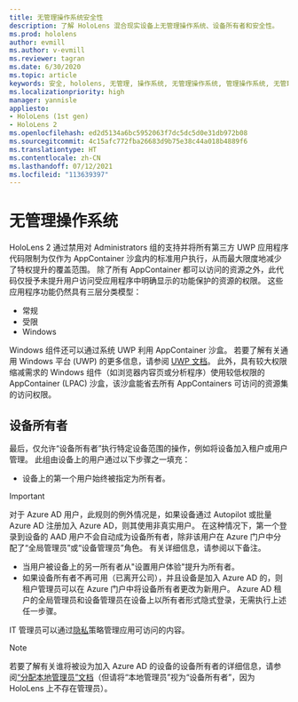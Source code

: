 ```yaml
---
title: 无管理操作系统安全性
description: 了解 HoloLens 混合现实设备上无管理操作系统、设备所有者和安全性。
ms.prod: hololens
author: evmill
ms.author: v-evmill
ms.reviewer: tagran
ms.date: 6/30/2020
ms.topic: article
keywords: 安全, hololens, 无管理, 操作系统, 无管理操作系统, 管理操作系统, 无管理操作系统, hololens 2, hololens 2 安全,
ms.localizationpriority: high
manager: yannisle
appliesto:
- HoloLens (1st gen)
- HoloLens 2
ms.openlocfilehash: ed2d5134a6bc5952063f7dc5dc5d0e31db972b08
ms.sourcegitcommit: 4c15afc772fba26683d9b75e38c44a018b4889f6
ms.translationtype: HT
ms.contentlocale: zh-CN
ms.lasthandoff: 07/12/2021
ms.locfileid: "113639397"
---
```

# <a name="admin-less-operating-system"></a>无管理操作系统

HoloLens 2 通过禁用对 Administrators 组的支持并将所有第三方 UWP 应用程序代码限制为仅作为 AppContainer 沙盒内的标准用户执行，从而最大限度地减少了特权提升的覆盖范围。 除了所有 AppContainer 都可以访问的资源之外，此代码仅授予未提升用户访问受应用程序中明确显示的功能保护的资源的权限。
这些应用程序功能仍然具有三层分类模型：
  * 常规
  * 受限
  * Windows

Windows 组件还可以通过系统 UWP 利用 AppContainer 沙盒。 若要了解有关通用 Windows 平台 (UWP) 的更多信息，请参阅 [UWP 文档](/windows/uwp/)。 此外，具有较大权限缩减需求的 Windows 组件（如浏览器内容页或分析程序）使用较低权限的 AppContainer (LPAC) 沙盒，该沙盒能省去所有 AppContainers 可访问的资源集的访问权限。

## <a name="device-owner"></a>设备所有者

最后，仅允许“设备所有者”执行特定设备范围的操作，例如将设备加入租户或用户管理。 此组由设备上的用户通过以下步骤之一填充：
  * 设备上的第一个用户始终被指定为所有者。 
> [!IMPORTANT]
>对于 Azure AD 用户，此规则的例外情况是，如果设备通过 Autopilot 或批量 Azure AD 注册加入 Azure AD，则其使用非真实用户。 在这种情况下，第一个登录到设备的 AAD 用户不会自动成为设备所有者，除非该用户在 Azure 门户中分配了“全局管理员”或“设备管理员”角色。 有关详细信息，请参阅以下备注。  

  * 当用户被设备上的另一所有者从"设置用户体验"提升为所有者。
  * 如果设备所有者不再可用（已离开公司），并且设备是加入 Azure AD 的，则租户管理员可以在 Azure 门户中将设备所有者更改为新用户。 Azure AD 租户的全局管理员和设备管理员在设备上以所有者形式隐式登录，无需执行上述任一步骤。  

 IT 管理员可以通过[隐私](/windows/client-management/mdm/policy-csp-privacy)策略管理应用可访问的内容。 

> [!NOTE]
> 若要了解有关谁将被设为加入 Azure AD 的设备的设备所有者的详细信息，请参阅[“分配本地管理员”文档](/azure/active-directory/devices/assign-local-admin)（但请将“本地管理员”视为“设备所有者”，因为 HoloLens 上不存在管理员）。